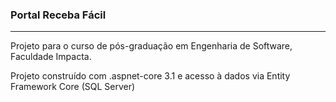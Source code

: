 ### Portal Receba Fácil
---
Projeto para o curso de pós-graduação em Engenharia de Software, Faculdade Impacta.

Projeto construído com .aspnet-core 3.1 e acesso à dados via Entity Framework Core (SQL Server)
